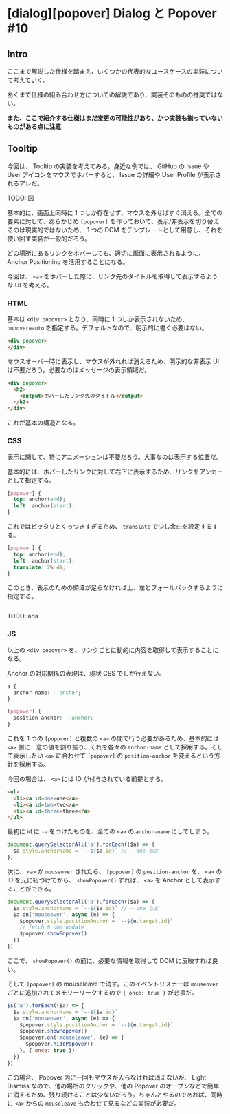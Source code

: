 # [dialog][popover] Dialog と Popover #10

## Intro

ここまで解説した仕様を踏まえ、いくつかの代表的なユースケースの実装について考えていく。

あくまで仕様の組み合わせ方についての解説であり、実装そのものの推奨ではない。

**また、ここで紹介する仕様はまだ変更の可能性があり、かつ実装も揃っていないものがある点に注意**


## Tooltip

今回は、 Tooltip の実装を考えてみる。身近な例では、 GitHub の Issue や User アイコンをマウスでホバーすると、 Issue の詳細や User Profile が表示されるアレだ。

TODO: 図

基本的に、画面上同時に 1 つしか存在せず、マウスを外せばすぐ消える。全ての要素に対して、あらかじめ `[popover]` を作っておいて、表示/非表示を切り替えるのは現実的ではないため、 1 つの DOM をテンプレートとして用意し、それを使い回す実装が一般的だろう。

どの場所にあるリンクをホバーしても、適切に画面に表示されるように、 Anchor Positioning を活用することになる。

今回は、 `<a>` をホバーした際に、リンク先のタイトルを取得して表示するような UI を考える。


### HTML

基本は `<div popover>` となり、同時に 1 つしか表示されないため、 `popover=auto` を指定する。デフォルトなので、明示的に書く必要はない。

```html
<div popover>
</div>
```

マウスオーバー時に表示し、マウスが外れれば消えるため、明示的な非表示 UI は不要だろう。必要なのはメッセージの表示領域だ。

```html
<div popover>
  <h2>
    <output>ホバーしたリンク先のタイトル</output>
  </h2>
</div>
```

これが基本の構造となる。


### CSS

表示に関して、特にアニメーションは不要だろう。大事なのは表示する位置だ。

基本的には、ホバーしたリンクに対して右下に表示するため、リンクをアンカーとして指定する。

```css
[popover] {
  top: anchor(end);
  left: anchor(start);
}
```

これではピッタリとくっつきすぎるため、 `translate` で少し余白を設定するする。

```css
[popover] {
  top: anchor(end);
  left: anchor(start);
  translate: 2% 4%;
}
```

このとき、表示のための領域が足らなければ上、左とフォールバックするように指定する。

```css


```

TODO: aria

### JS

以上の `<div popover>` を、リンクごとに動的に内容を取得して表示することになる。

Anchor の対応関係の表現は、現状 CSS でしか行えない。

```css
a {
  anchor-name: --anchor;
}

[popover] {
  position-anchor: --anchor;
}
```

これを 1 つの `[popover]` と複数の `<a>` の間で行う必要があるため、基本的には `<a>` 側に一意の値を割り振り、それを各々の `anchor-name` として採用する。そして表示したい `<a>` に合わせて `[popover]` の `position-anchor` を変えるという方針を採用する。

今回の場合は、 `<a>` には ID が付与されている前提とする。

```html
<ul>
  <li><a id=one>one</a>
  <li><a id=two>two</a>
  <li><a id=three>three</a>
</ul>
```

最初に id に `--` をつけたものを、全ての `<a>` の `anchor-name` にしてしまう。

```js
document.querySelectorAll('a').forEach(($a) => {
  $a.style.anchorName = `--${$a.id}` // --one など
})
```

次に、 `<a>` が `mouseover` されたら、 `[popover]` の `position-anchor` を、 `<a>` の ID を元に紐づけてから、 `showPopover()` すれば、 `<a>` を Anchor として表示することができる。

```js
document.querySelectorAll('a').forEach(($a) => {
  $a.style.anchorName = `--${$a.id}` // --one など
  $a.on('mouseover', async (e) => {
    $popover.style.positionAnchor = `--${e.target.id}`
    // fetch & dom update
    $popover.showPopover()
  })
})
```

ここで、 `showPopover()` の前に、必要な情報を取得して DOM に反映すれば良い。

そして `[popover]` の mouseleave で消す。このイベントリスナーは `mouseover` ごとに追加されてメモリーリークするので `{ once: true }` が必須だ。

```js
$$('a').forEach(($a) => {
  $a.style.anchorName = `--${$a.id}`
  $a.on('mouseover', async (e) => {
    $popover.style.positionAnchor = `--${e.target.id}`
    $popover.showPopover()
    $popover.on('mouseleave', (e) => {
      $popover.hidePopover()
    }, { once: true })
  })
})
```

この場合、 Popover 内に一回もマウスが入らなければ消えないが、 Light Dismiss なので、他の場所のクリックや、他の Popover のオープンなどで簡単に消えるため、残り続けることは少ないだろう。ちゃんとやるのであれば、同時に `<a>` からの `mouseleave` も合わせて見るなどの実装が必要だ。